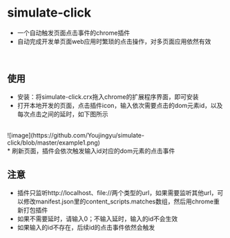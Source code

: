 # simulate-click
* 一个自动触发页面点击事件的chrome插件
* 自动完成开发单页面web应用时繁琐的点击操作，对多页面应用依然有效
<br>

## 使用
* 安装：将simulate-click.crx拖入chrome的扩展程序界面，即可安装
* 打开本地开发的页面，点击插件icon，输入依次需要点击的dom元素id，以及每次点击之间的延时，如下图所示
<br>
![image](https://github.com/Youjingyu/simulate-click/blob/master/example1.png)
<br>
* 刷新页面，插件会依次触发输入id对应的dom元素的点击事件
<br>

## 注意
* 插件只监听http://localhost、file://两个类型的url，如果需要监听其他url，可以修改manifest.json里的content_scripts.matches数组，然后用chrome重新打包插件
* 如果不需要延时，请输入0；不输入延时，输入的id不会生效
* 如果输入的id不存在，后续id的点击事件依然会触发
